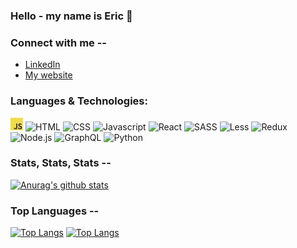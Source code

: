 ### Hello - my name is Eric 👋

### Connect with me --
- [LinkedIn](https://www.linkedin.com/in/erferguson/)
- [My website](https://erferguson.com/)
  
### Languages & Technologies:
<code><img height="20" src="https://raw.githubusercontent.com/github/explore/80688e429a7d4ef2fca1e82350fe8e3517d3494d/topics/javascript/javascript.png"></code>
<img src=https://btwicode.com/static/media/html_icon.005cdc3d.svg height=36px width=36px alt="HTML"/> <img src=https://btwicode.com/static/media/css_icon.fa6ed3fc.svg height=36px width=36px alt="CSS"/> <img src=https://btwicode.com/static/media/javascript_icon.cf1d1d89.svg height=36px width=36px alt="Javascript"/> <img src=https://btwicode.com/static/media/react_icon.d4ed2b3d.svg height=36px width=36px alt="React"/> <img src=https://btwicode.com/static/media/sass_icon.e0f651ac.svg height=36px width=36px alt="SASS"/> <img src=https://btwicode.com/static/media/less_icon.7595e22f.svg height=36px width=36px alt="Less"/> <img src=https://btwicode.com/static/media/redux_icon.85772647.svg height=36px width=36px alt="Redux"/> <img src=https://btwicode.com/static/media/node.js_icon.b337a2fb.svg height=36px width=36px alt="Node.js"/> <img src=https://btwicode.com/static/media/graphql_icon.6270a2d4.svg height=36px width=36px alt="GraphQL"/> <img src=https://btwicode.com/static/media/python_icon.a029eeeb.svg height=36px width=36px alt="Python"/>

### Stats, Stats, Stats -- 
[![Anurag's github stats](https://github-readme-stats.vercel.app/api?username=erferguson&show_icons=true)](https://github.com/anuraghazra/github-readme-stats)

### Top Languages -- 
[![Top Langs](https://github-readme-stats.vercel.app/api/top-langs/?username=erferguson)](https://github.com/anuraghazra/github-readme-stats)
[![Top Langs](https://github-readme-stats.vercel.app/api/top-langs/?username=erferguson&layout=compact)](https://github.com/anuraghazra/github-readme-stats)
